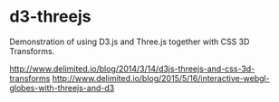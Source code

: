 d3-threejs
==========

Demonstration of using D3.js and Three.js together with CSS 3D Transforms.

http://www.delimited.io/blog/2014/3/14/d3js-threejs-and-css-3d-transforms
http://www.delimited.io/blog/2015/5/16/interactive-webgl-globes-with-threejs-and-d3
